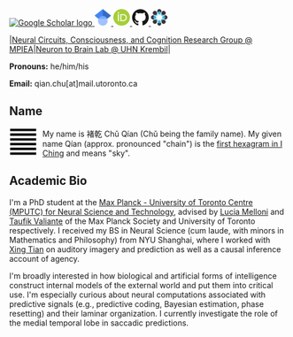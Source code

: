 <a href="https://twitter.com/QianNeuro" target="_blank">
<img src="https://upload.wikimedia.org/wikipedia/commons/thumb/4/4f/Twitter-logo.svg/1200px-Twitter-logo.svg.png"
       alt="Google Scholar logo" 
     width="30" height="30"/>
</a>
<a href="https://github.com/qian-chu" target="_blank">
<img src="figures/512px-Google_Scholar_logo.svg.png"
       alt="Google Scholar logo" 
     width="30" height="30"/>
</a>
<a href="https://orcid.org/0000-0003-2308-6102" target="_blank">
<img src="figures/768px-ORCID_iD.svg.png"
       alt="ORCID logo"
     width="30" height="30"/>
</a>
<a href="https://github.com/qian-chu" target="_blank">
<img src="figures/GitHub-Mark-120px-plus.png"
       alt="GitHub logo" 
     width="30" height="30"/>
</a>
<a href="https://osf.io/kxda9" target="_blank">
<img src="figures/OSF.png"
       alt="OSF logo"
     width="30" height="30"/>
</a>

|<a href="https://www.aesthetics.mpg.de/en/research/research-group-neural-circuits-consciousness-and-cognition.html" target="_blank">Neural Circuits, Consciousness, and Cognition Research Group @ MPIEA</a>|<a href="http://www.neurontobrainlaboratory.ca/" target="_blank">Neuron to Brain Lab @ UHN Krembil</a>|

**Pronouns:** he/him/his

**Email:** qian.chu[at]mail.utoronto.ca

## Name

<img src="figures/qian.jpg"
     alt="Qian hexagram"
     width="50" height="50"
     style="float: left; margin-right: 10px;" />

My name is 褚乾 Chǔ Qían (Chǔ being the family name). My given name Qían (approx. pronounced "chain") is the <a href="https://en.wikipedia.org/wiki/I_Ching#Hexagrams" target="_blank">first hexagram in I Ching</a> and means "sky".

## Academic Bio

I'm a PhD student at the <a href="https://mpc.utoronto.ca/" target="_blank">Max Planck - University of Toronto Centre (MPUTC) for Neural Science and Technology</a>, advised by <a href="https://www.aesthetics.mpg.de/en/the-institute/people/lucia-melloni-en.html" target="_blank">Lucia Melloni</a> and <a href="https://surgery.utoronto.ca/faculty/taufik-valiante" target="_blank">Taufik Valiante</a> of the Max Planck Society and University of Toronto respectively. I received my BS in Neural Science (cum laude, with minors in Mathematics and Philosophy) from NYU Shanghai, where I worked with <a href="https://bcs.shanghai.nyu.edu/en/peoples/faculty-affiliates/xing-tian" target="_blank">Xing Tian</a> on auditory imagery and prediction as well as a causal inference account of agency.

I'm broadly interested in how biological and artificial forms of intelligence construct internal models of the external world and put them into critical use. I'm especially curious about neural computations associated with predictive signals (e.g., predictive coding, Bayesian estimation, phase resetting) and their laminar organization. I currently investigate the role of the medial temporal lobe in saccadic predictions.
